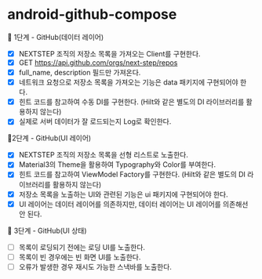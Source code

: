# android-github-compose

🚀 1단계 - GitHub(데이터 레이어)

- [x] NEXTSTEP 조직의 저장소 목록을 가져오는 Client를 구현한다.
- [x] GET https://api.github.com/orgs/next-step/repos
- [x] full_name, description 필드만 가져온다.
- [x] 네트워크 요청으로 저장소 목록을 가져오는 기능은 data 패키지에 구현되어야 한다.
- [x] 힌트 코드를 참고하여 수동 DI를 구현한다. (Hilt와 같은 별도의 DI 라이브러리를 활용하지 않는다)
- [x] 실제로 서버 데이터가 잘 로드되는지 Log로 확인한다.

🚀2단계 - GitHub(UI 레이어)
- [x] NEXTSTEP 조직의 저장소 목록을 선형 리스트로 노출한다.
- [x] Material3의 Theme을 활용하여 Typography와 Color를 부여한다.
- [x] 힌트 코드를 참고하여 ViewModel Factory를 구현한다. (Hilt와 같은 별도의 DI 라이브러리를 활용하지 않는다)
- [x] 저장소 목록을 노출하는 UI와 관련된 기능은 ui 패키지에 구현되어야 한다.
- [x] UI 레이어는 데이터 레이어를 의존하지만, 데이터 레이어는 UI 레이어를 의존해선 안 된다.

🚀 3단계 - GitHub(UI 상태)
- [ ] 목록이 로딩되기 전에는 로딩 UI를 노출한다.
- [ ] 목록이 빈 경우에는 빈 화면 UI를 노출한다.
- [ ] 오류가 발생한 경우 재시도 가능한 스낵바를 노출한다.